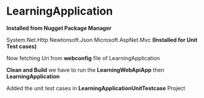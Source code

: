 # LearningApplication

**Installed from Nugget Package Manager**

System.Net.Http
Newtonsoft.Json
Microsoft.AspNet.Mvc **(Installed for Unit Test cases)**

Now fetching Uri from **webconfig** file of LearningApplication

**Clean and Build** we have to run the **LearningWebApiApp** then **LearningApplication**

Added the unit test cases in **LearningApplicationUnitTestcase** Project
